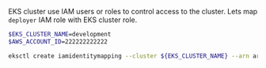 EKS cluster use IAM users or roles to control access to the cluster. Lets map `deployer` IAM role with EKS cluster role.

```bash
$EKS_CLUSTER_NAME=development
$AWS_ACCOUNT_ID=222222222222
```

```bash
eksctl create iamidentitymapping --cluster ${EKS_CLUSTER_NAME} --arn arn:aws:iam::${AWS_ACCOUNT_ID}:role/Deployer --group system:masters --username deployer
```
